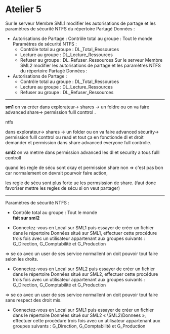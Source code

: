 # Atelier 5

Sur le serveur Membre SML1 modifier les autorisations de partage et les paramètres de sécurité NTFS du répertoire Partagé Données :
  - Autorisations de Partage : 
     Contrôle total au groupe : Tout le monde
  Paramètres de sécurité NTFS : 
    - Contrôle total au groupe : DL_Total_Ressources
    - Lecture au groupe :  DL_Lecture_Ressources
    - Refuser au groupe : DL_Refuser_Ressources
Sur le serveur Membre SML2 modifier les autorisations de partage et les paramètres NTFS du répertoire Partagé Données :
  - Autorisations de Partage : 
    -  Contrôle total au groupe : DL_Total_Ressources
    -  Lecture au groupe : DL_Lecture_Ressources
    - Refuser au groupe : DL_Refuser_Ressources


------

**sm1**
on va créer dans explorateur-> shares -> un foldre ou on va faire advanced share-> permission fulll conttrol .

ntfs  

dans explorateur-> shares -> un folder ou on va faire advanced sécurity-> permission fulll conttrol ou read et tout ça en fonctionde dl et droit demander et permission dans share advanced everyone full controlle.

**sml2**
on va metrre dans permission advanced les dl et security a tous fulll controll


quand les regle de sécu sont okay et permission share non  => c'est pas bon car normalement on devrait pourvoir faire action, 

les regle de sécu sont plus forte ue les permsission de share. (faut donc favoriser mettre les regles de sécu si on veut partager) 

------


Paramètres de sécurité NTFS : 
 - Contrôle total au groupe : Tout le monde </br>
**fait sur sml2**

- Connectez-vous en Local sur SML1 puis essayer de créer un fichier dans le répertoire Données situé sur SML1, effectuer cette procédure trois fois avec un utilisateur appartenant aux groupes suivants : G_Direction, G_Comptabilité et G_Production

=> se co avec un user de ses service normallent on doit pouvoir tout faire selon les droits.

- Connectez-vous en Local sur SML2 puis essayer de créer un fichier dans le répertoire Données situé sur SML2, effectuer cette procédure trois fois avec un utilisateur appartenant aux groupes suivants : G_Direction, G_Comptabilité et G_Production 


=> se co avec un user de ses service normallent on doit pouvoir tout faire sans respect des droit mis.

- Connectez-vous en Local sur SML1 puis essayer de créer un fichier dans le répertoire Données situé sur SML2 « \\SML2\Donnees », effectuer cette procédure trois fois avec un utilisateur appartenant aux groupes suivants : G_Direction, G_Comptabilité et G_Production 


